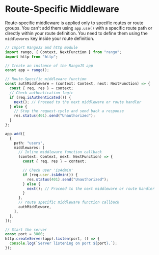 # Route-Specific Middleware

Route-specific middleware is applied only to specific routes or route groups. You can't add them using `app.use()` with a specific route path or directly within your route definition. You need to define them using the `middlewares` key inside your route definition.

```ts
// Import RangoJS and http module
import rango, { Context, NextFunction } from "rango";
import http from "http";

// Create an instance of the RangoJS app
const app = rango();

// Route-Specific middleware function
const authMiddleware = (context: Context, next: NextFunction) => {
  const { req, res } = context;
  // Check authentication logic
  if (req.isAuthenticated()) {
    next(); // Proceed to the next middleware or route handler
  } else {
    // Stop the request-cycle and send back a response
    res.status(401).send("Unauthorized");
  }
};

app.add([
  {
    path: "users",
    middlewares: [
      // Inline middleware function callback
      (context: Context, next: NextFunction) => {
        const { req, res } = context;

        // Check user 'isAdmin'
        if (req.user.isAdmin()) {
          res.status(401).send("Unauthorized");
        } else {
          next(); // Proceed to the next middleware or route handler
        }
      },
      // route specific middleware function callback
      authMiddleware,
    ],
  },
]);

// Start the server
const port = 3000;
http.createServer(app).listen(port, () => {
  console.log(`Server listening on port ${port}.`);
});
```

